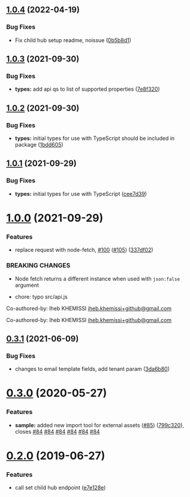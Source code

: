 ## [1.0.4](https://github.com/5app/digital-hub-api/compare/v1.0.3...v1.0.4) (2022-04-19)


### Bug Fixes

* Fix child hub setup readme, noissue ([0b5b8d1](https://github.com/5app/digital-hub-api/commit/0b5b8d1772a025ee0f5c737dbdce3b141f51ee55))

## [1.0.3](https://github.com/5app/digital-hub-api/compare/v1.0.2...v1.0.3) (2021-09-30)


### Bug Fixes

* **types:** add api qs to list of supported properties ([7e8f320](https://github.com/5app/digital-hub-api/commit/7e8f320f740dde32bb5475c9f00e1a67eb1ec085))

## [1.0.2](https://github.com/5app/digital-hub-api/compare/v1.0.1...v1.0.2) (2021-09-30)


### Bug Fixes

* **types:** initial types for use with TypeScript should be included in package ([1bdd605](https://github.com/5app/digital-hub-api/commit/1bdd605053e10ad26f23ed01636845e9a5f6d214))

## [1.0.1](https://github.com/5app/digital-hub-api/compare/v1.0.0...v1.0.1) (2021-09-29)


### Bug Fixes

* **types:** initial types for use with TypeScript ([cee7d39](https://github.com/5app/digital-hub-api/commit/cee7d394da5d50aa98012a65366a98035d8fdf11))

# [1.0.0](https://github.com/5app/digital-hub-api/compare/v0.3.1...v1.0.0) (2021-09-29)


### Features

* replace request with node-fetch, [#100](https://github.com/5app/digital-hub-api/issues/100) ([#105](https://github.com/5app/digital-hub-api/issues/105)) ([337df02](https://github.com/5app/digital-hub-api/commit/337df021fb1377573ff338c748bab0bd2c5d6836))


### BREAKING CHANGES

* Node fetch returns a different instance when used with `json:false` argument

* chore: typo src/api.js

Co-authored-by: Iheb KHEMISSI <iheb.khemissi+github@gmail.com>

Co-authored-by: Iheb KHEMISSI <iheb.khemissi+github@gmail.com>

## [0.3.1](https://github.com/5app/digital-hub-api/compare/v0.3.0...v0.3.1) (2021-06-09)


### Bug Fixes

* changes to email template fields, add tenant param ([3da6b80](https://github.com/5app/digital-hub-api/commit/3da6b80226c94f0d384ef1c4bca87c5f950b9448))

# [0.3.0](https://github.com/5app/digital-hub-api/compare/v0.2.0...v0.3.0) (2020-05-27)


### Features

* **sample:** added new import tool for external assets ([#85](https://github.com/5app/digital-hub-api/issues/85)) ([799c320](https://github.com/5app/digital-hub-api/commit/799c320c52337f0454b2811213890d61bb3d5a0b)), closes [#84](https://github.com/5app/digital-hub-api/issues/84) [#84](https://github.com/5app/digital-hub-api/issues/84) [#84](https://github.com/5app/digital-hub-api/issues/84) [#84](https://github.com/5app/digital-hub-api/issues/84) [#84](https://github.com/5app/digital-hub-api/issues/84) [#84](https://github.com/5app/digital-hub-api/issues/84)

# [0.2.0](https://github.com/5app/digital-hub-api/compare/v0.1.2...v0.2.0) (2019-06-27)


### Features

* call set child hub endpoint ([e7e128e](https://github.com/5app/digital-hub-api/commit/e7e128e))
